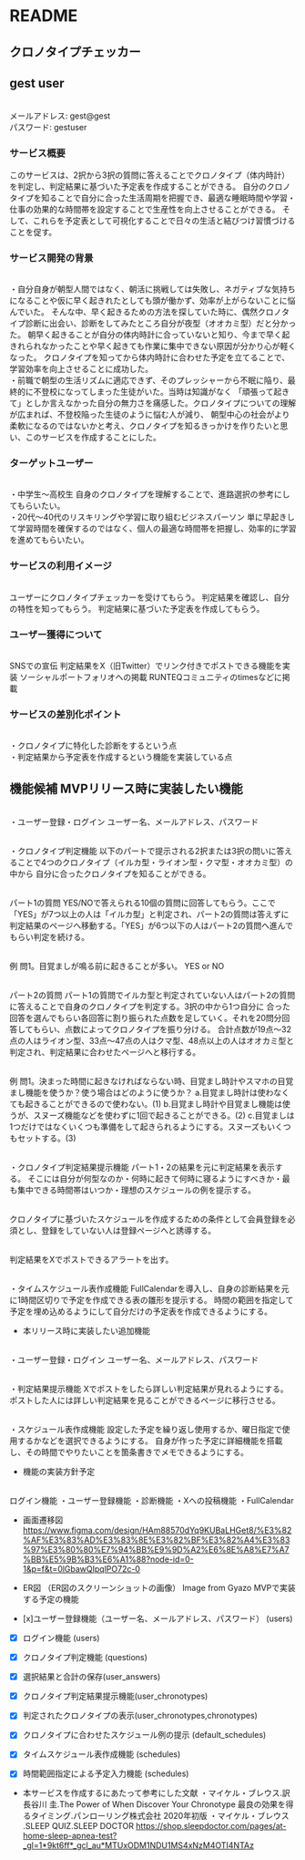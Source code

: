 # README

## クロノタイプチェッカー

## gest user
  <br>メールアドレス: gest@gest
  <br>パスワード: gestuser

### サービス概要 
このサービスは、2択から3択の質問に答えることでクロノタイプ（体内時計）を判定し、判定結果に基づいた予定表を作成することができる。 自分のクロノタイプを知ることで自分に合った生活周期を把握でき、最適な睡眠時間や学習・仕事の効果的な時間帯を設定することで生産性を向上させることができる。 そして、これらを予定表として可視化することで日々の生活と結びつけ習慣づけることを促す。

### サービス開発の背景 
<br>・自分自身が朝型人間ではなく、朝活に挑戦しては失敗し、ネガティブな気持ちになることや仮に早く起きれたとしても頭が働かず、効率が上がらないことに悩んでいた。 そんな中、早く起きるための方法を探していた時に、偶然クロノタイプ診断に出会い、診断をしてみたところ自分が夜型（オオカミ型）だと分かった。 朝早く起きることが自分の体内時計に合っていないと知り、今まで早く起きれられなかったことや早く起きても作業に集中できない原因が分かり心が軽くなった。 クロノタイプを知ってから体内時計に合わせた予定を立てることで、学習効率を向上させることに成功した。 
<br>・前職で朝型の生活リズムに適応できず、そのプレッシャーから不眠に陥り、最終的に不登校になってしまった生徒がいた。当時は知識がなく 「頑張って起きて」としか言えなかった自分の無力さを痛感した。クロノタイプについての理解が広まれば、不登校陥った生徒のように悩む人が減り、 朝型中心の社会がより柔軟になるのではないかと考え、クロノタイプを知るきっかけを作りたいと思い、このサービスを作成することにした。

### ターゲットユーザー 
<br>・中学生～高校生 自身のクロノタイプを理解することで、進路選択の参考にしてもらいたい。 
<br>・20代～40代のリスキリングや学習に取り組むビジネスパーソン 単に早起きして学習時間を確保するのではなく、個人の最適な時間帯を把握し、効率的に学習を進めてもらいたい。

### サービスの利用イメージ 
<br>ユーザーにクロノタイプチェッカーを受けてもらう。 判定結果を確認し、自分の特性を知ってもらう。 判定結果に基づいた予定表を作成してもらう。

### ユーザー獲得について 
<br>SNSでの宣伝 判定結果をX（旧Twitter）でリンク付きでポストできる機能を実装 ソーシャルポートフォリオへの掲載 RUNTEQコミュニティのtimesなどに掲載

### サービスの差別化ポイント 
<br>・クロノタイプに特化した診断をするという点 
<br>・判定結果から予定表を作成するという機能を実装している点

## 機能候補 MVPリリース時に実装したい機能

<br>・ユーザー登録・ログイン ユーザー名、メールアドレス、パスワード

<br>・クロノタイプ判定機能 以下のパートで提示される2択または3択の問いに答えることで4つのクロノタイプ（イルカ型・ライオン型・クマ型・オオカミ型）の中から 自分に合ったクロノタイプを知ることができる。

<br>パート1の質問 YES/NOで答えられる10個の質問に回答してもらう。ここで「YES」が7つ以上の人は「イルカ型」と判定され、パート2の質問は答えずに 判定結果のページへ移動する。「YES」が6つ以下の人はパート2の質問へ進んでもらい判定を続ける。

<br>例 問1。目覚ましが鳴る前に起きることが多い。 YES or NO

<br>パート2の質問 パート1の質問でイルカ型と判定されていない人はパート2の質問に答えることで自身のクロノタイプを判定する。3択の中から1つ自分に 合った回答を選んでもらい各回答に割り振られた点数を足していく。それを20問分回答してもらい、点数によってクロノタイプを振り分ける。 合計点数が19点〜32点の人はライオン型、33点〜47点の人はクマ型、48点以上の人はオオカミ型と判定され、判定結果に合わせたページへと移行する。

<br>例 問1。決まった時間に起きなければならない時、目覚まし時計やスマホの目覚まし機能を使うか？使う場合はどのように使うか？ a.目覚まし時計は使わなくても起きることができるので使わない。(1) b.目覚まし時計や目覚まし機能は使うが、スヌーズ機能などを使わずに1回で起きることができる。(2) c.目覚ましは1つだけではなくいくつも準備をして起きられるようにする。スヌーズもいくつもセットする。(3)

<br>・クロノタイプ判定結果提示機能 パート1・2の結果を元に判定結果を表示する。 そこには自分が何型なのか・何時に起きて何時に寝るようにすべきか・最も集中できる時間帯はいつか・理想のスケジュールの例を提示する。

<br>クロノタイプに基づいたスケジュールを作成するための条件として会員登録を必須とし、登録をしていない人は登録ページへと誘導する。

<br>判定結果をXでポストできるアラートを出す。

<br>・タイムスケジュール表作成機能 FullCalendarを導入し、自身の診断結果を元に1時間区切りで予定を作成できる表の雛形を提示する。 時間の範囲を指定して予定を埋め込めるようにして自分だけの予定表を作成できるようにする。

- 本リリース時に実装したい追加機能

<br>・ユーザー登録・ログイン ユーザー名、メールアドレス、パスワード

<br>・判定結果提示機能 Xでポストをしたら詳しい判定結果が見れるようにする。 ポストした人には詳しい判定結果を見ることができるページに移行させる。

<br>・スケジュール表作成機能 設定した予定を繰り返し使用するか、曜日指定で使用するかなどを選択できるようにする。 自身が作った予定に詳細機能を搭載し、その時間でやりたいことを箇条書きでメモできるようにする。

- 機能の実装方針予定

<br>ログイン機能 ・ユーザー登録機能 ・診断機能 ・Xへの投稿機能 ・FullCalendar

- 画面遷移図 https://www.figma.com/design/HAm88570dYq9KUBaLHGet8/%E3%82%AF%E3%83%AD%E3%83%8E%E3%82%BF%E3%82%A4%E3%83%97%E3%80%80%E7%94%BB%E9%9D%A2%E6%8E%A8%E7%A7%BB%E5%9B%B3%E6%A1%88?node-id=0-1&p=f&t=0lGbawQIpqlPO72c-0

- ER図 （ER図のスクリーンショットの画像） Image from Gyazo MVPで実装する予定の機能

- [x]ユーザー登録機能（ユーザー名、メールアドレス、パスワード） (users)

- [x] ログイン機能 (users)

- [x] クロノタイプ判定機能 (questions)

- [x] 選択結果と合計の保存(user_answers)

- [x]  クロノタイプ判定結果提示機能(user_chronotypes)

- [x] 判定されたクロノタイプの表示(user_chronotypes,chronotypes)

- [x] クロノタイプに合わせたスケジュール例の提示 (default_schedules)

- [x] タイムスケジュール表作成機能 (schedules)

- [x] 時間範囲指定による予定入力機能 (schedules)

- 本サービスを作成するにあたって参考にした文献 
・マイケル・ブレウス.訳 長谷川 圭.The Power of When Discover Your Chronotype 最良の効果を得るタイミング.パンローリング株式会社 2020年初版 
・マイケル・ブレウス .SLEEP QUIZ.SLEEP DOCTOR https://shop.sleepdoctor.com/pages/at-home-sleep-apnea-test?_gl=1*9kt6ff*_gcl_au*MTUxODM1NDU1MS4xNzM4OTI4NTAz
